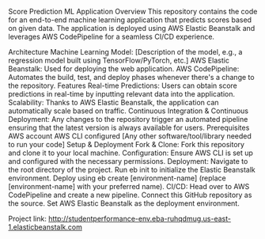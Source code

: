 Score Prediction ML Application
Overview
This repository contains the code for an end-to-end machine learning application that predicts scores based on given data. The application is deployed using AWS Elastic Beanstalk and leverages AWS CodePipeline for a seamless CI/CD experience.

Architecture
Machine Learning Model: [Description of the model, e.g., a regression model built using TensorFlow/PyTorch, etc.]
AWS Elastic Beanstalk: Used for deploying the web application.
AWS CodePipeline: Automates the build, test, and deploy phases whenever there's a change to the repository.
Features
Real-time Predictions: Users can obtain score predictions in real-time by inputting relevant data into the application.
Scalability: Thanks to AWS Elastic Beanstalk, the application can automatically scale based on traffic.
Continuous Integration & Continuous Deployment: Any changes to the repository trigger an automated pipeline ensuring that the latest version is always available for users.
Prerequisites
AWS account
AWS CLI configured
[Any other software/tool/library needed to run your code]
Setup & Deployment
Fork & Clone: Fork this repository and clone it to your local machine.
Configuration: Ensure AWS CLI is set up and configured with the necessary permissions.
Deployment:
Navigate to the root directory of the project.
Run eb init to initialize the Elastic Beanstalk environment.
Deploy using eb create [environment-name] (replace [environment-name] with your preferred name).
CI/CD:
Head over to AWS CodePipeline and create a new pipeline.
Connect this GitHub repository as the source.
Set AWS Elastic Beanstalk as the deployment environment.

 Project link: http://studentperformance-env.eba-ruhqdmug.us-east-1.elasticbeanstalk.com


